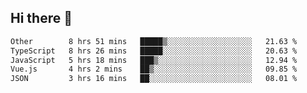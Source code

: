 ## Hi there 👋

<!--START_SECTION:waka-->

```txt
Other        8 hrs 51 mins   █████▒░░░░░░░░░░░░░░░░░░░   21.63 %
TypeScript   8 hrs 26 mins   █████░░░░░░░░░░░░░░░░░░░░   20.63 %
JavaScript   5 hrs 18 mins   ███▒░░░░░░░░░░░░░░░░░░░░░   12.94 %
Vue.js       4 hrs 2 mins    ██▒░░░░░░░░░░░░░░░░░░░░░░   09.85 %
JSON         3 hrs 16 mins   ██░░░░░░░░░░░░░░░░░░░░░░░   08.01 %
```

<!--END_SECTION:waka-->
